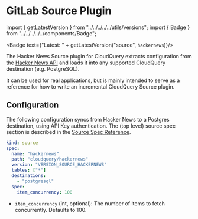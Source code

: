 # GitLab Source Plugin

import { getLatestVersion } from "../../../../../utils/versions";
import { Badge } from "../../../../../components/Badge";

<Badge text={"Latest: " + getLatestVersion("source", `hackernews`)}/>

The Hacker News Source plugin for CloudQuery extracts configuration from the [Hacker News API](https://github.com/HackerNews/API) and loads it into any supported CloudQuery destination (e.g. PostgreSQL).

It can be used for real applications, but is mainly intended to serve as a reference for how to write an incremental CloudQuery Source plugin. 

## Configuration

The following configuration syncs from Hacker News to a Postgres destination, using API Key authentication. The (top level) source spec section is described in the [Source Spec Reference](https://www.cloudquery.io/docs/reference/source-spec).

```yaml
kind: source
spec:
  name: "hackernews"
  path: "cloudquery/hackernews"
  version: "VERSION_SOURCE_HACKERNEWS"
  tables: ["*"]
  destinations: 
    - "postgresql"
  spec:
    item_concurrency: 100
```

- `item_concurrency` (int, optional):
    The number of items to fetch concurrently. Defaults to 100.
 